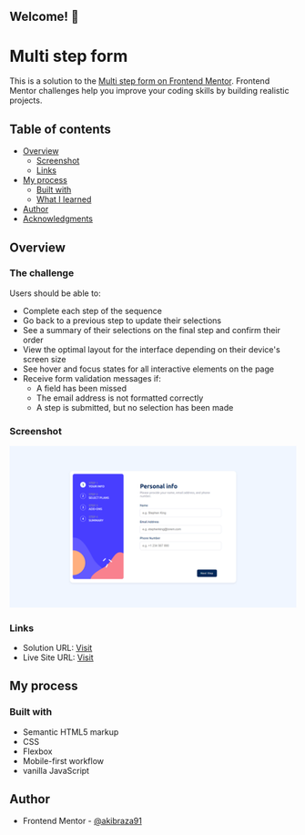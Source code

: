 ## Welcome! 👋

# Multi step form

This is a solution to the [Multi step form on Frontend Mentor](https://www.frontendmentor.io/challenges/multistep-form-YVAnSdqQBJ). Frontend Mentor challenges help you improve your coding skills by building realistic projects.

## Table of contents

- [Overview](#overview)
  - [Screenshot](#screenshot)
  - [Links](#links)
- [My process](#my-process)
  - [Built with](#built-with)
  - [What I learned](#what-i-learned)
- [Author](#author)
- [Acknowledgments](#acknowledgments)

## Overview

### The challenge

Users should be able to:

- Complete each step of the sequence
- Go back to a previous step to update their selections
- See a summary of their selections on the final step and confirm their order
- View the optimal layout for the interface depending on their device's screen size
- See hover and focus states for all interactive elements on the page
- Receive form validation messages if:
  - A field has been missed
  - The email address is not formatted correctly
  - A step is submitted, but no selection has been made

### Screenshot

![](./assets/images/Screenshot.png)

### Links

- Solution URL: [Visit](https://www.frontendmentor.io/challenges/multistep-form-YVAnSdqQBJ)
- Live Site URL: [Visit](https://akibraza91.github.io/multi-step-form/)

## My process

### Built with

- Semantic HTML5 markup
- CSS
- Flexbox
- Mobile-first workflow
- vanilla JavaScript

## Author

- Frontend Mentor - [@akibraza91](https://www.frontendmentor.io/profile/akibraza91)
